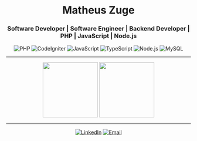
<div align="center">
  
# Matheus Zuge  
### Software Developer | Software Engineer | Backend Developer | PHP | JavaScript | Node.js

</div>

<div align="center">

![PHP](https://img.shields.io/badge/PHP-8.0+-777BB4?style=for-the-badge&logo=php&logoColor=white)
![CodeIgniter](https://img.shields.io/badge/CodeIgniter-4-EF4223?style=for-the-badge&logo=codeigniter&logoColor=white)
![JavaScript](https://img.shields.io/badge/JavaScript-ES6+-F7DF1E?style=for-the-badge&logo=javascript&logoColor=black)
![TypeScript](https://img.shields.io/badge/TypeScript-4+-3178C6?style=for-the-badge&logo=typescript&logoColor=white)
![Node.js](https://img.shields.io/badge/Node.js-18+-339933?style=for-the-badge&logo=nodedotjs&logoColor=white)
![MySQL](https://img.shields.io/badge/MySQL-5+-4479A1?style=for-the-badge&logo=mysql&logoColor=white)

</div>

---

<div align="center">

<div align="center">
  <img src="https://github-readme-stats.vercel.app/api/top-langs/?username=matheuszuge&theme=dark&layout=compact" height="150"/>
  <img src="https://github-readme-stats.vercel.app/api?username=matheuszuge&theme=dark" height="150"/>
</div>

</div>

---

<div align="center">

[![LinkedIn](https://img.shields.io/badge/LinkedIn-Matheus%20Zuge-0A66C2?style=for-the-badge&logo=linkedin&logoColor=white)](https://www.linkedin.com/in/matheusrobertozuge-6b6ab1182/)
[![Email](https://img.shields.io/badge/Email-matheusrzuge@gmail.com-D14836?style=for-the-badge&logo=gmail&logoColor=white)](mailto:matheusrzuge@gmail.com)

</div>
